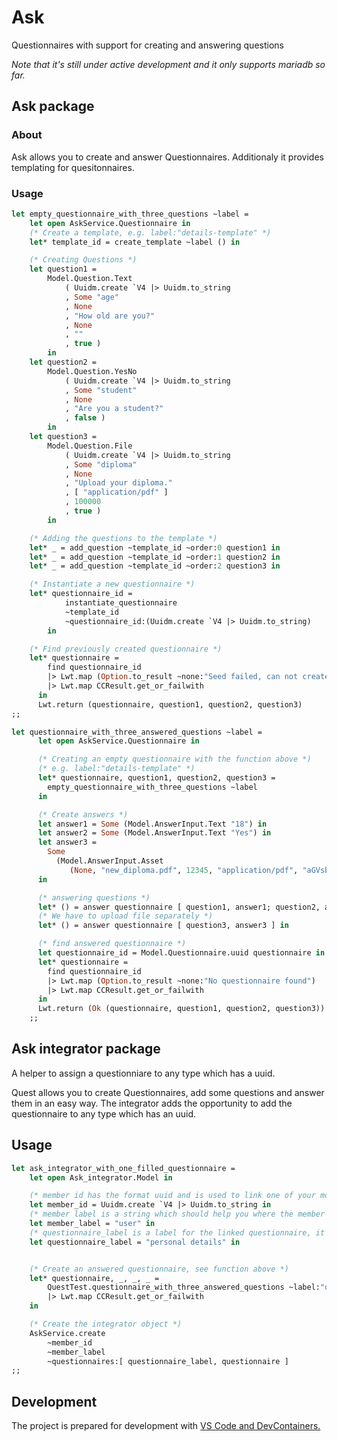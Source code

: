 # Ask

Questionnaires with support for creating and answering questions

_Note that it's still under active development and it only supports mariadb so far._

## Ask package

### About

Ask allows you to create and answer Questionnaires. Additionaly it provides templating for quesitonnaires.

### Usage

```ocaml
let empty_questionnaire_with_three_questions ~label =
    let open AskService.Questionnaire in
    (* Create a template, e.g. label:"details-template" *)
    let* template_id = create_template ~label () in

    (* Creating Questions *)
    let question1 =
        Model.Question.Text
            ( Uuidm.create `V4 |> Uuidm.to_string
            , Some "age"
            , None
            , "How old are you?"
            , None
            , ""
            , true )
        in
    let question2 =
        Model.Question.YesNo
            ( Uuidm.create `V4 |> Uuidm.to_string
            , Some "student"
            , None
            , "Are you a student?"
            , false )
        in
    let question3 =
        Model.Question.File
            ( Uuidm.create `V4 |> Uuidm.to_string
            , Some "diploma"
            , None
            , "Upload your diploma."
            , [ "application/pdf" ]
            , 100000
            , true )
        in

    (* Adding the questions to the template *)
    let* _ = add_question ~template_id ~order:0 question1 in
    let* _ = add_question ~template_id ~order:1 question2 in
    let* _ = add_question ~template_id ~order:2 question3 in

    (* Instantiate a new questionnaire *)
    let* questionnaire_id =
            instantiate_questionnaire
            ~template_id
            ~questionnaire_id:(Uuidm.create `V4 |> Uuidm.to_string)
        in

    (* Find previously created questionnaire *)
    let* questionnaire =
        find questionnaire_id
        |> Lwt.map (Option.to_result ~none:"Seed failed, can not create questionnaire")
        |> Lwt.map CCResult.get_or_failwith
      in
      Lwt.return (questionnaire, question1, question2, question3)
;;

let questionnaire_with_three_answered_questions ~label =
      let open AskService.Questionnaire in

      (* Creating an empty questionnaire with the function above *)
      (* e.g. label:"details-template" *)
      let* questionnaire, question1, question2, question3 =
        empty_questionnaire_with_three_questions ~label
      in

      (* Create answers *)
      let answer1 = Some (Model.AnswerInput.Text "18") in
      let answer2 = Some (Model.AnswerInput.Text "Yes") in
      let answer3 =
        Some
          (Model.AnswerInput.Asset
             (None, "new_diploma.pdf", 12345, "application/pdf", "aGVsbG9vb28="))
      in

      (* answering questions *)
      let* () = answer questionnaire [ question1, answer1; question2, answer2 ] in
      (* We have to upload file separately *)
      let* () = answer questionnaire [ question3, answer3 ] in

      (* find answered questionnaire *)
      let questionnaire_id = Model.Questionnaire.uuid questionnaire in
      let* questionnaire =
        find questionnaire_id
        |> Lwt.map (Option.to_result ~none:"No questionnaire found")
        |> Lwt.map CCResult.get_or_failwith
      in
      Lwt.return (Ok (questionnaire, question1, question2, question3))
    ;;

```

## Ask integrator package

A helper to assign a questionniare to any type which has a uuid.

Quest allows you to create Questionnaires, add some questions and answer them in an easy way. The integrator adds the opportunity to add the questionnaire to any type which has an uuid.

## Usage

```ocaml
let ask_integrator_with_one_filled_questionnaire =
    let open Ask_integrator.Model in

    (* member id has the format uuid and is used to link one of your models (e.g. to a User) *)
    let member_id = Uuidm.create `V4 |> Uuidm.to_string in
    (* member label is a string which should help you where the member id is comming from *)
    let member_label = "user" in
    (* questionnaire_label is a label for the linked questionnaire, it's possible to search for that label for a specified integrator *)
    let questionnaire_label = "personal details" in


    (* Create an answered questionnaire, see function above *)
    let* questionnaire, _, _, _ =
        QuestTest.questionnaire_with_three_answered_questions ~label:"details-template"
        |> Lwt.map CCResult.get_or_failwith
    in

    (* Create the integrator object *)
    AskService.create
        ~member_id
        ~member_label
        ~questionnaires:[ questionnaire_label, questionnaire ]
;;
```

## Development

The project is prepared for development with [VS Code and DevContainers.](./.devcontainer/README.md)
